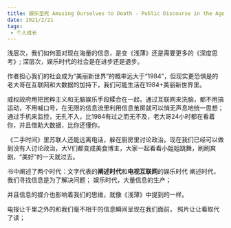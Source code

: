 ```yaml
---
title: 娱乐至死 Amusing Ourselves to Death - Public Discourse in the Age of Show Business 
date: 2021/2/21
tags:
 - 个人成长
---
```


浅层次，我们如何面对现在海量的信息，是变《浅薄》还是需要更多的《深度思考》;
深层次，娱乐时代的社会是在进步还是退步。

作者担心我们的社会成为“美丽新世界”的概率远大于“1984”，但现实更恐惧是的老大哥在互联网和大数据的加持下，我们可能生活在1984+美丽新世界里。

威权政府用把民粹主义和无脑娱乐手段糅合在一起，通过互联网来洗脑，都不用搞运动，不用喊口号，在无限的信息流里利用信息茧房就可以悄无声息地统一思想； 通过手机来监控，无孔不入，比1984有过之而无不及，老大哥24小时都在看着你，并且借助大数据，比你还懂你。

《二手时间》里苏联人还能远离电话，躲在厨房里讨论政治。现在我们已经可以做到没有人讨论政治，大V们都变成美食博主，大家一起看看小姐姐跳舞，刷刷爽剧，“美好”的一天就过去。

书中阐述了两个时代：文字代表的**阐述时代**和**电视互联网**的娱乐时代
阐述时代，我们寻找信息是为了解决问题；
娱乐时代，大量信息的生产；

并且信息的媒介也影响着我们的思维，就像《浅薄》中提到的一样。 

电报让千里之外的和我们毫不相干的信息瞬间呈现在我们面前，
照片让让看取代了读；
